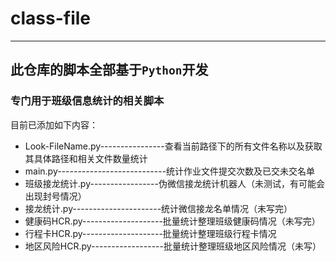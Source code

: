 # class-file
---
## 此仓库的脚本全部基于`Python`开发
### 专门用于班级信息统计的相关脚本

目前已添加如下内容：

- Look-FileName.py----------------查看当前路径下的所有文件名称以及获取其具体路径和相关文件数量统计
- main.py---------------------------统计作业文件提交次数及已交未交名单
- 班级接龙统计.py-----------------伪微信接龙统计机器人（未测试，有可能会出现封号情况）
- 接龙统计.py----------------------统计微信接龙名单情况（未写完）
- 健康码HCR.py--------------------批量统计整理班级健康码情况（未写完）
- 行程卡HCR.py--------------------批量统计整理班级行程卡情况
- 地区风险HCR.py------------------批量统计整理班级地区风险情况（未写）
